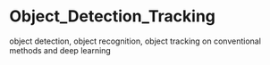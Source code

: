 # Object_Detection_Tracking
object detection, object recognition, object tracking on conventional methods and deep learning
